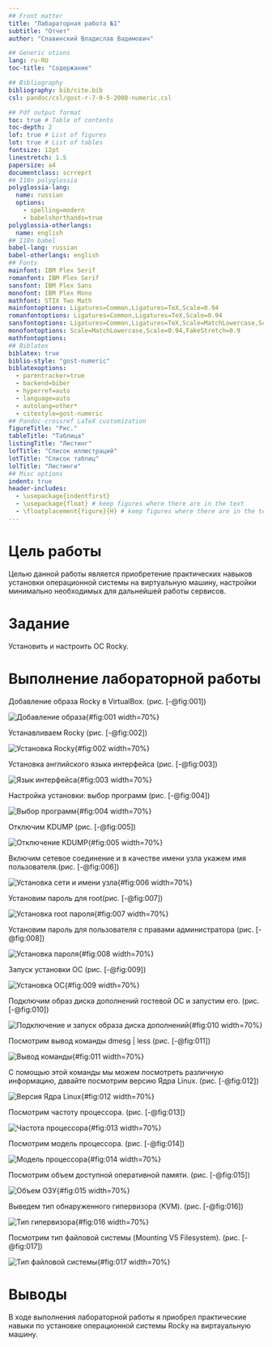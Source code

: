 ```yaml
---
## Front matter
title: "Лабараторная работа №1"
subtitle: "Отчет"
author: "Славинский Владислав Вадимович"

## Generic otions
lang: ru-RU
toc-title: "Содержание"

## Bibliography
bibliography: bib/cite.bib
csl: pandoc/csl/gost-r-7-0-5-2008-numeric.csl

## Pdf output format
toc: true # Table of contents
toc-depth: 2
lof: true # List of figures
lot: true # List of tables
fontsize: 12pt
linestretch: 1.5
papersize: a4
documentclass: scrreprt
## I18n polyglossia
polyglossia-lang:
  name: russian
  options:
	- spelling=modern
	- babelshorthands=true
polyglossia-otherlangs:
  name: english
## I18n babel
babel-lang: russian
babel-otherlangs: english
## Fonts
mainfont: IBM Plex Serif
romanfont: IBM Plex Serif
sansfont: IBM Plex Sans
monofont: IBM Plex Mono
mathfont: STIX Two Math
mainfontoptions: Ligatures=Common,Ligatures=TeX,Scale=0.94
romanfontoptions: Ligatures=Common,Ligatures=TeX,Scale=0.94
sansfontoptions: Ligatures=Common,Ligatures=TeX,Scale=MatchLowercase,Scale=0.94
monofontoptions: Scale=MatchLowercase,Scale=0.94,FakeStretch=0.9
mathfontoptions:
## Biblatex
biblatex: true
biblio-style: "gost-numeric"
biblatexoptions:
  - parentracker=true
  - backend=biber
  - hyperref=auto
  - language=auto
  - autolang=other*
  - citestyle=gost-numeric
## Pandoc-crossref LaTeX customization
figureTitle: "Рис."
tableTitle: "Таблица"
listingTitle: "Листинг"
lofTitle: "Список иллюстраций"
lotTitle: "Список таблиц"
lolTitle: "Листинги"
## Misc options
indent: true
header-includes:
  - \usepackage{indentfirst}
  - \usepackage{float} # keep figures where there are in the text
  - \floatplacement{figure}{H} # keep figures where there are in the text
---
```


# Цель работы

Целью данной работы является приобретение практических навыков установки операционной системы на виртуальную машину, настройки минимально необходимых для дальнейшей работы сервисов.

# Задание

Установить и настроить OC Rocky.

# Выполнение лабораторной работы

Добавление образа Rocky в VirtualBox. (рис. [-@fig:001])

![Добавление образа](image/1.png){#fig:001 width=70%}

Устанавливаем Rocky (рис. [-@fig:002])

![Установка Rocky ](image/2.png){#fig:002 width=70%}

Установка английского языка интерфейса (рис. [-@fig:003])

![Язык интерфейса](image/3.png){#fig:003 width=70%}

Настройка установки: выбор программ (рис. [-@fig:004])

![Выбор программ](image/4.png){#fig:004 width=70%}

Отключим KDUMP (рис. [-@fig:005])

![Отключение KDUMP](image/5.png){#fig:005 width=70%}

Включим сетевое соединение и в качестве имени узла укажем имя пользователя.(рис. [-@fig:006])

![Установка сети и имени узла](image/6.png){#fig:006 width=70%}

Установим пароль для root(рис. [-@fig:007])

![Установка root пароля](image/7.png){#fig:007 width=70%}

Установим пароль для пользователя с правами администратора (рис. [-@fig:008])

![Установка пароля](image/8.png){#fig:008 width=70%}

Запуск установки OC (рис. [-@fig:009])

![Установка OC](image/9.png){#fig:009 width=70%}
 
Подключим образ диска дополнений гостевой OC и запустим его.  (рис. [-@fig:010])

![Подключение и запуск образа диска дополнений](image/10.png){#fig:010 width=70%}

Посмотрим вывод команды dmesg | less (рис. [-@fig:011])

![Вывод команды](image/11.png){#fig:011 width=70%}

С помощью этой команды мы можем посмотреть различную информацию, давайте посмотрим версию Ядра Linux. (рис. [-@fig:012])

![Версия Ядра Linux](image/12.png){#fig:012 width=70%}

Посмотрим частоту процессора. (рис. [-@fig:013])

![Частота процессора](image/13.png){#fig:013 width=70%}

Посмотрим модель процессора. (рис. [-@fig:014])

![Модель процессора](image/14.png){#fig:014 width=70%}

Посмотрим объем доступной оперативной памяти. (рис. [-@fig:015])

![Объем ОЗУ](image/15.png){#fig:015 width=70%}

Выведем тип обнаруженного гипервизора (KVM). (рис. [-@fig:016])

![Тип гипервизора](image/16.png){#fig:016 width=70%}

Посмотрим тип файловой системы (Mounting V5 Filesystem). (рис. [-@fig:017])

![Тип файловой системы](image/17.png){#fig:017 width=70%}

# Выводы

В ходе выполнения лабораторной работы я приобрел практические навыки по установке операционной системы Rocky на виртауальную машину. 

